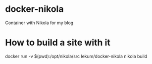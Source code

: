 # docker-nikola

Container with Nikola for my blog

# How to build a site with it

docker run -v $(pwd):/opt/nikola/src lekum/docker-nikola nikola build
